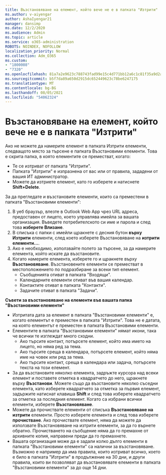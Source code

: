 ```yaml
---
title: Възстановяване на елемент, който вече не е в папката "Изтрити"
ms.author: v-aiyengar
author: AshaIyengar21
manager: dansimp
ms.date: 12/2/2020
ms.audience: Admin
ms.topic: article
ms.service: o365-administration
ROBOTS: NOINDEX, NOFOLLOW
localization_priority: Normal
ms.collection: Adm_O365
ms.custom:
- "1800008"
- "7320"
ms.openlocfilehash: 81a7a2e9623c788743fad99e15c4d771bb12a6c1c81f35a9d2a6a0729ecf8db7
ms.sourcegitcommit: b5f7da89a650d2915dc652449623c78be6247175
ms.translationtype: MT
ms.contentlocale: bg-BG
ms.lasthandoff: 08/05/2021
ms.locfileid: "54062324"
---
```

# <a name="recover-an-item-thats-no-longer-in-your-deleted-items-folder"></a>Възстановяване на елемент, който вече не е в папката "Изтрити"

Ако не можете да намерите елемент в папката Изтрити елементи, следващото място за търсене е папката Възстановими елементи. Това е скрита папка, в която елементите се преместват, когато:
- Те се изтриват от папката "Изтрити".
- Папката "Изтрити" е изпразнена от вас или от правила, зададени от вашия ИТ администратор.
- Можете да изтриете елемент, като го изберете и натиснете **Shift+Delete**.

За да прегледате и възстановите елементи, които са преместени в папката "Възстановими елементи":
1. В уеб браузър, влезте в Outlook Web App чрез URL адреса, предоставен от лицето, което управлява имейла за вашата организация. Въведете потребителското си име и парола и след това **изберете Влизане**.
1. В списъка с папки с имейли щракнете с десния бутон **върху Изтрити** елементи, след което изберете Възстановяване на **изтрити елементи...**.
1. Ако е необходимо, използвайте полето за търсене, за да намерите елемента, който искате да възстановите.
1. Когато намерите елемента, изберете го и щракнете върху **Възстановяване**.
   Възстановените елементи се преместват в местоположението по подразбиране за всеки тип елемент.
    - Съобщенията отиват в папката "Входящи".
    - Календарните елементи отиват във вашия календар.
    - Контактите отиват в папката "Контакти".
    - Задачите отиват в папката "Задачи".

**Съвети за възстановяване на елементи във вашата папка "Възстановими елементи"**

- Изтритата дата за елемент в папката "Възстановими елементи" е, когато елементът е преместен в папката "Изтрити". Това не е датата, на която елементът е преместен в папката Възстановими елементи.
- Елементите в папката "Възстановими елементи" нямат икони, така че всички те изглеждат много сходни.
    - Ако търсите контакт, потърсете елемент, който има името на лицето, но няма ред за тема.
    - Ако търсите среща в календара, потърсете елемент, който няма име на човек или ред за тема.
    - Ако търсите контакт, среща в календара или задача, потърсете текста на този елемент.
- За да възстановите няколко елемента, задръжте курсора над всеки елемент и поставете отметка в квадратчето до него, щракнете върху **Възстанови**. Можете също да възстановите няколко съседни елемента, като изберете квадратчето за отметка за първия елемент, задържите натиснат клавиша **Shift** и след това изберете квадратчето за отметка за последния елемент. Когато са избрани всички елементи, изберете **Възстановяване**.
- Можете да прочиствате елементи от списъка **Възстановяване на изтрити** елементи. Просто изберете елемента и след това изберете **прочистване**. Ако прочиствате елемент, няма да можете да използвате Възстановяване на изтрити елементи, за да го върнете обратно. Прочистването на съобщение няма да го премахне от архивните копия, направени преди да го премахнете.
- Вашата организация може да е задали колко дълго елементи в папката "Възстановими елементи" са налични за възстановяване. Възможно е например да има правила, които изтриват всичко, което е било в папката "Изтрити" в продължение на 30 дни, и други правила, които ви позволяват да възстановявате елементи в папката "Възстановими елементи" за до още 14 дни.
